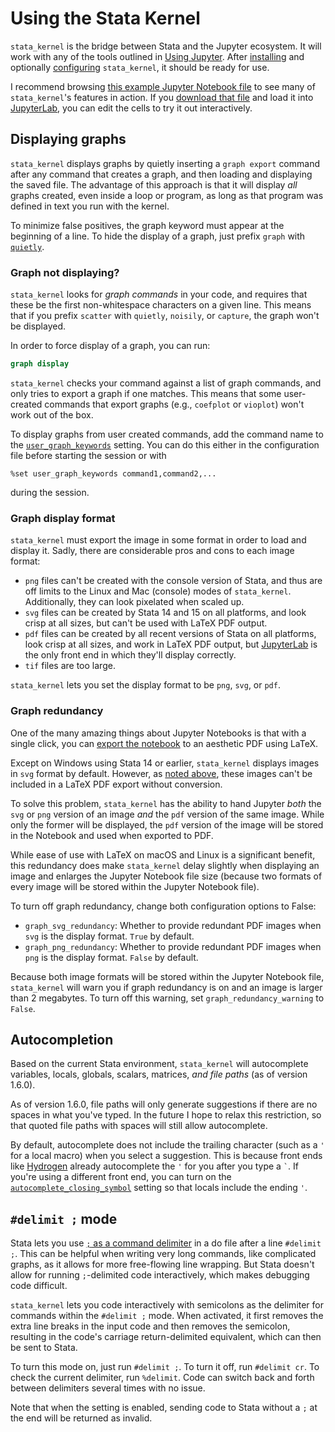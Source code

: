# Using the Stata Kernel

`stata_kernel` is the bridge between Stata and the Jupyter ecosystem. It will work with any of the tools outlined in [Using Jupyter](../using_jupyter/intro.md). After [installing](../getting_started.md) and optionally [configuring](configuration.md) `stata_kernel`, it should be ready for use.

I recommend browsing [this example Jupyter Notebook file](https://nbviewer.jupyter.org/github/kylebarron/stata_kernel/blob/master/examples/Example.ipynb) to see many of `stata_kernel`'s features in action. If you [download that file](https://raw.githubusercontent.com/kylebarron/stata_kernel/master/examples/Example.ipynb) and load it into [JupyterLab](../using_jupyter/lab.md), you can edit the cells to try it out interactively.

## Displaying graphs

`stata_kernel` displays graphs by quietly inserting a `graph export` command after any command that creates a graph, and then loading and displaying the saved file. The advantage of this approach is that it will display _all_ graphs created, even inside a loop or program, as long as that program was defined in text you run with the kernel.

To minimize false positives, the graph keyword must appear at the beginning of a line. To hide the display of a graph, just prefix `graph` with [`quietly`](https://www.stata.com/help.cgi?quietly).

### Graph not displaying?

`stata_kernel` looks for _graph commands_ in your code, and requires that these be the first non-whitespace characters on a given line. This means that if you prefix `scatter` with `quietly`, `noisily`, or `capture`, the graph won't be displayed.

In order to force display of a graph, you can run:
```do
graph display
```

`stata_kernel` checks your command against a list of graph commands, and only tries to export a graph if one matches. This means that some user-created commands that export graphs (e.g., `coefplot` or `vioplot`) won't work out of the box.

To display graphs from user created commands, add the command name to the
[`user_graph_keywords`](../../getting_started#user_graph_keywords) setting. You
can do this either in the configuration file before starting the session or with
```
%set user_graph_keywords command1,command2,...
```
during the session.

### Graph display format

`stata_kernel` must export the image in some format in order to load and display it. Sadly, there are considerable pros and cons to each image format:

- `png` files can't be created with the console version of Stata, and thus are off limits to the Linux and Mac (console) modes of `stata_kernel`. Additionally, they can look pixelated when scaled up.
- `svg` files can be created by Stata 14 and 15 on all platforms, and look crisp at all sizes, but can't be used with LaTeX PDF output.
- `pdf` files can be created by all recent versions of Stata on all platforms, look crisp at all sizes, and work in LaTeX PDF output, but [JupyterLab](../../using_jupyter/lab) is the only front end in which they'll display correctly.
- `tif` files are too large.

`stata_kernel` lets you set the display format to be `png`, `svg`, or `pdf`.

### Graph redundancy

One of the many amazing things about Jupyter Notebooks is that with a single click, you can [export the notebook](https://nbconvert.readthedocs.io/en/latest/) to an aesthetic PDF using LaTeX.

Except on Windows using Stata 14 or earlier, `stata_kernel` displays images in `svg` format by default. However, as [noted above](#graph-display-format), these images can't be included in a LaTeX PDF export without conversion.

To solve this problem, `stata_kernel` has the ability to hand Jupyter _both_ the `svg` or `png` version of an image _and_ the `pdf` version of the same image. While only the former will be displayed, the `pdf` version of the image will be stored in the Notebook and used when exported to PDF.

While ease of use with LaTeX on macOS and Linux is a significant benefit, this redundancy does make `stata_kernel` delay slightly when displaying an image and enlarges the Jupyter Notebook file size (because two formats of every image will be stored within the Jupyter Notebook file).

To turn off graph redundancy, change both configuration options to False:

- `graph_svg_redundancy`: Whether to provide redundant PDF images when `svg` is the display format. `True` by default.
- `graph_png_redundancy`: Whether to provide redundant PDF images when `png` is the display format. `False` by default.

Because both image formats will be stored within the Jupyter Notebook file, `stata_kernel` will warn you if graph redundancy is on and an image is larger than 2 megabytes. To turn off this warning, set `graph_redundancy_warning` to `False`.

## Autocompletion

Based on the current Stata environment, `stata_kernel` will autocomplete variables, locals, globals, scalars, matrices, _and file paths_ (as of version 1.6.0).

As of version 1.6.0, file paths will only generate suggestions if there are no spaces in what you've typed. In the future I hope to relax this restriction, so that quoted file paths with spaces will still allow autocomplete.

By default, autocomplete does not include the trailing character (such as a `'` for a local macro) when you select a suggestion. This is because front ends like [Hydrogen](../../using_jupyter/atom) already autocomplete the `'` for you after you type a `` ` ``. If you're using a different front end, you can turn on the [`autocomplete_closing_symbol`](../../getting_started#autocomplete_closing_symbol) setting so that locals include the ending `'`.

## `#delimit ;` mode

Stata lets you use [`;` as a command
delimiter](https://www.stata.com/help.cgi?delimit) in a do file after a line
`#delimit ;`. This can be helpful when writing very long commands, like
complicated graphs, as it allows for more free-flowing line wrapping. But Stata
doesn't allow for running `;`-delimited code interactively, which makes
debugging code difficult.

`stata_kernel` lets you code interactively with semicolons as the delimiter for commands within the `#delimit ;` mode. When activated, it first removes the extra line breaks in the input code and then removes the semicolon, resulting in the code's carriage return-delimited equivalent, which can then be sent to Stata.

To turn this mode on, just run `#delimit ;`. To turn it off, run `#delimit cr`. To check the current delimiter, run `%delimit`. Code can switch back and forth between delimiters several times with no issue.

Note that when the setting is enabled, sending code to Stata without a `;` at the end will be returned as invalid.
